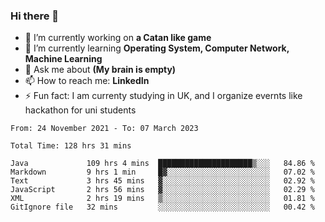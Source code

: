 ### Hi there 👋
- 🔭 I’m currently working on **a Catan like game**
- 🌱 I’m currently learning **Operating System, Computer Network, Machine Learning**
- 💬 Ask me about **(My brain is empty)**
- 📫 How to reach me: **LinkedIn**
- ⚡ Fun fact: I am currenty studying in UK, and I organize evernts like hackathon for uni students

<!--START_SECTION:waka-->

```text
From: 24 November 2021 - To: 07 March 2023

Total Time: 128 hrs 31 mins

Java             109 hrs 4 mins  █████████████████████▒░░░   84.86 %
Markdown         9 hrs 1 min     █▓░░░░░░░░░░░░░░░░░░░░░░░   07.02 %
Text             3 hrs 45 mins   ▓░░░░░░░░░░░░░░░░░░░░░░░░   02.92 %
JavaScript       2 hrs 56 mins   ▓░░░░░░░░░░░░░░░░░░░░░░░░   02.29 %
XML              2 hrs 19 mins   ▒░░░░░░░░░░░░░░░░░░░░░░░░   01.81 %
GitIgnore file   32 mins         ░░░░░░░░░░░░░░░░░░░░░░░░░   00.42 %
```

<!--END_SECTION:waka-->
